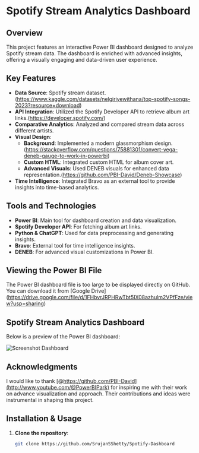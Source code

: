 
# Spotify Stream Analytics Dashboard

## Overview
This project features an interactive Power BI dashboard designed to analyze Spotify stream data. The dashboard is enriched with advanced insights, offering a visually engaging and data-driven user experience.

## Key Features
- **Data Source**: Spotify stream dataset.(https://www.kaggle.com/datasets/nelgiriyewithana/top-spotify-songs-2023?resource=download)
- **API Integration**: Utilized the Spotify Developer API to retrieve album art links.(https://developer.spotify.com/)
- **Comparative Analytics**: Analyzed and compared stream data across different artists.
- **Visual Design**: 
  - **Background**: Implemented a modern glassmorphism design.(https://stackoverflow.com/questions/75881301/convert-vega-deneb-gauge-to-work-in-powerbi)
  - **Custom HTML**: Integrated custom HTML for album cover art.
  - **Advanced Visuals**: Used DENEB visuals for enhanced data representation.(https://github.com/PBI-David/Deneb-Showcase)
- **Time Intelligence**: Integrated Bravo as an external tool to provide insights into time-based analytics.

## Tools and Technologies
- **Power BI**: Main tool for dashboard creation and data visualization.
- **Spotify Developer API**: For fetching album art links.
- **Python & ChatGPT**: Used for data preprocessing and generating insights.
- **Bravo**: External tool for time intelligence insights.
- **DENEB**: For advanced visual customizations in Power BI.


## Viewing the Power BI File

The Power BI dashboard file is too large to be displayed directly on GitHub. You can download it from [Google Drive] (https://drive.google.com/file/d/1FHbvrJRPHRwTbt5IX08azhulm2VPfFze/view?usp=sharing)

## Spotify Stream Analytics Dashboard

Below is a preview of the Power BI dashboard:

![Screenshot Dashboard](https://github.com/user-attachments/assets/5612ae2a-d85a-4781-9425-9bfcfb8637e0)

## Acknowledgments

I would like to thank [@https://github.com/PBI-David](http://www.youtube.com/@PowerBIPark) for inspiring me with their work on advance visualization and approach. Their contributions and ideas were instrumental in shaping this project.


## Installation & Usage
1. **Clone the repository**:
   ```bash
   git clone https://github.com/SrujanSShetty/Spotify-Dashboard
